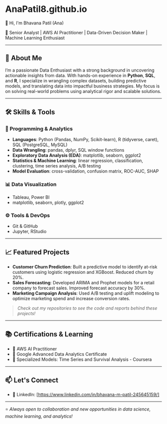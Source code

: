 # AnaPatil8.github.io
👋 Hi, I'm Bhavana Patil (Ana)

🎯 Senior Analyst | AWS AI Practitioner | Data-Driven Decision Maker | Machine Learning Enthusiast

---

## 🧠 About Me

I’m a passionate Data Enthusiast with a strong background in uncovering actionable insights from data. With hands-on experience in **Python**, **SQL**, and **R**, I specialize in wrangling complex datasets, building predictive models, and translating data into impactful business strategies. My focus is on solving real-world problems using analytical rigor and scalable solutions.

---

## 🛠️ Skills & Tools

### 🧮 Programming & Analytics
- **Languages**: Python (Pandas, NumPy, Scikit-learn), R (tidyverse, caret), SQL (PostgreSQL, MySQL)
- **Data Wrangling**: pandas, dplyr, SQL window functions
- **Exploratory Data Analysis (EDA)**: matplotlib, seaborn, ggplot2
- **Statistics & Machine Learning**: linear regression, classification, clustering, time series analysis, A/B testing
- **Model Evaluation**: cross-validation, confusion matrix, ROC-AUC, SHAP

### 📊 Data Visualization
- Tableau, Power BI
- matplotlib, seaborn, plotly, ggplot2

### ⚙️ Tools & DevOps
- Git & GitHub
- Jupyter, RStudio

---

## 📈 Featured Projects

- **Customer Churn Prediction**: Built a predictive model to identify at-risk customers using logistic regression and XGBoost. Reduced churn by 20%.
- **Sales Forecasting**: Developed ARIMA and Prophet models for a retail company to forecast sales. Improved forecast accuracy by 30%.
- **Marketing Campaign Analysis**: Used A/B testing and uplift modeling to optimize marketing spend and increase conversion rates.

> *Check out my repositories to see the code and reports behind these projects!*

---

## 📚 Certifications & Learning

- 📜 AWS AI Practitioner 
- 📜 Google Advanced Data Analytics Certificate
- 📜 Specialized Models: Time Series and Survival Analysis - Coursera

---

## 📫 Let's Connect

- 💼 LinkedIn: [https://www.linkedin.com/in/bhavana-m-patil-245645159/]

---

⭐ *Always open to collaboration and new opportunities in data science, machine learning, and analytics!*
